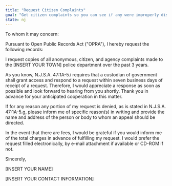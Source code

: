 ```yaml
---
title: "Request Citizen Complaints"
goal: "Get citizen complaints so you can see if any were improperly dismissed"
state: nj
---
```

To whom it may concern:

Pursuant to Open Public Records Act ("OPRA"), I hereby request the following records:

I request copies of all anonymous, citizen, and agency complaints made to the [INSERT YOUR TOWN] police department over the past 3 years.

As you know, N.J.S.A. 47:1A-5.i requires that a custodian of government shall grant access and respond to a request within seven business days of receipt of a request. Therefore, I would appreciate a response as soon as possible and look forward to hearing from you shortly. Thank you in advance for your anticipated cooperation in this matter.

If for any reason any portion of my request is denied, as is stated in N.J.S.A. 47:1A-5.g, please inform me of specific reason(s) in writing and provide the name and address of the person or body to whom an appeal should be directed.

In the event that there are fees, I would be grateful if you would inform me of the total charges in advance of fulfilling my request. I would prefer the request filled electronically, by e-mail attachment if available or CD-ROM if not.

Sincerely,

[INSERT YOUR NAME]

[INSERT YOUR CONTACT INFORMATION]